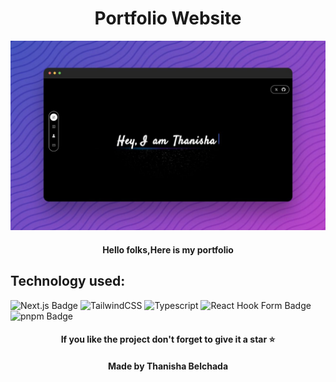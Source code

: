 <h1 align="center">Portfolio Website</h1>
<p align="center">
  <img src="./public/pf-1.jpeg" alt="Portfolio-img">
</p>

<div align="center"><h4>Hello folks,Here is my portfolio</h3></div>

## Technology used: 
![Next.js Badge](https://img.shields.io/badge/Next.js-000?style=for-the-badge&logo=nextdotjs&logoColor=fff)
![TailwindCSS](https://img.shields.io/badge/Tailwind_CSS-38B2AC?style=for-the-badge&logo=tailwind-css&logoColor=white)
![Typescript](https://img.shields.io/badge/TypeScript-007ACC?style=for-the-badge&logo=typescript&logoColor=white)
![React Hook Form Badge](https://img.shields.io/badge/React%20Hook%20Form-EC5990?style=for-the-badge&logo=reacthookform&logoColor=fff)
![pnpm Badge](https://img.shields.io/badge/pnpm-F69220?style=for-the-badge&logo=pnpm&logoColor=fff)



<div align="center"><h4>If you like the project don't forget to give it a star ⭐</h4></div>
<div align="center"><h4>Made by Thanisha Belchada</h4></div>
